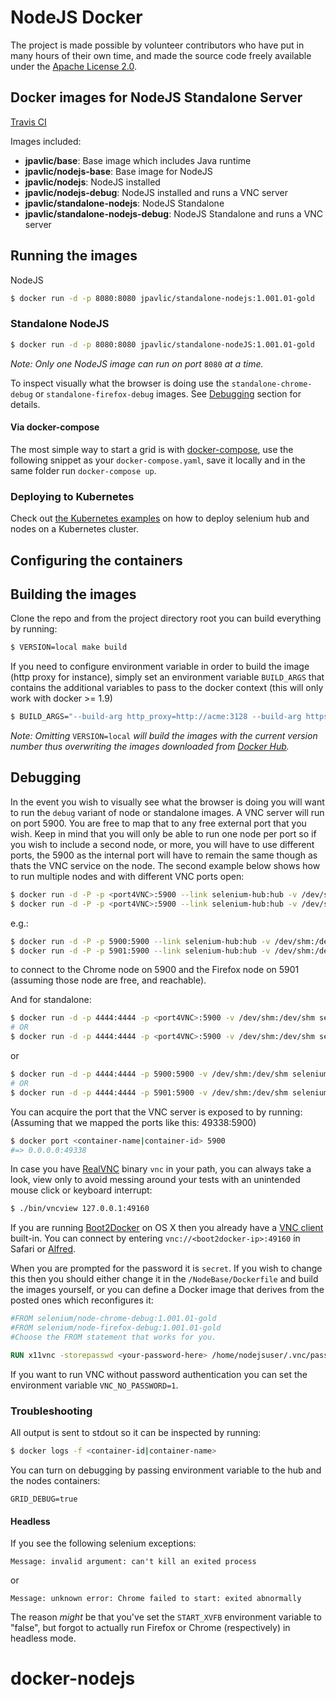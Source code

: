 # NodeJS Docker

The project is made possible by volunteer contributors who have put in many hours of their own time, and made the source code freely available under the [Apache License 2.0](https://github.com/jpavlic/docker-nodejs/blob/master/LICENSE.md).

## Docker images for NodeJS Standalone Server
[Travis CI](https://travis-ci.org/jpavlic/docker-nodejs)

Images included:
- __jpavlic/base__: Base image which includes Java runtime
- __jpavlic/nodejs-base__: Base image for NodeJS
- __jpavlic/nodejs__: NodeJS installed
- __jpavlic/nodejs-debug__: NodeJS installed and runs a VNC server
- __jpavlic/standalone-nodejs__: NodeJS Standalone
- __jpavlic/standalone-nodejs-debug__: NodeJS Standalone and runs a VNC server

##

## Running the images

NodeJS
``` bash
$ docker run -d -p 8080:8080 jpavlic/standalone-nodejs:1.001.01-gold
```

### Standalone NodeJS

``` bash
$ docker run -d -p 8080:8080 jpavlic/standalone-nodeJS:1.001.01-gold
```

_Note: Only one NodeJS image can run on port_ `8080` _at a time._

To inspect visually what the browser is doing use the `standalone-chrome-debug` or `standalone-firefox-debug` images. See [Debugging](#debugging) section for details.


#### Via docker-compose
The most simple way to start a grid is with [docker-compose](https://docs.docker.com/compose/overview/), use the following
snippet as your `docker-compose.yaml`, save it locally and in the same folder run `docker-compose up`.

### Deploying to Kubernetes

Check out [the Kubernetes examples](https://github.com/kubernetes/examples/tree/master/staging/jpavlic)
on how to deploy selenium hub and nodes on a Kubernetes cluster.

## Configuring the containers

## Building the images

Clone the repo and from the project directory root you can build everything by running:

``` bash
$ VERSION=local make build
```

If you need to configure environment variable in order to build the image (http proxy for instance), simply set an environment variable `BUILD_ARGS` that contains the additional variables to pass to the docker context (this will only work with docker >= 1.9)

``` bash
$ BUILD_ARGS="--build-arg http_proxy=http://acme:3128 --build-arg https_proxy=http://acme:3128" make build
```

_Note: Omitting_ `VERSION=local` _will build the images with the current version number thus overwriting the images downloaded from [Docker Hub](https://hub.docker.com/r/selenium/)._

## Debugging

In the event you wish to visually see what the browser is doing you will want to run the `debug` variant of node or standalone images. A VNC server will run on port 5900. You are free to map that to any free external port that you wish. Keep in mind that you will only be able to run one node per port so if you wish to include a second node, or more, you will have to use different ports, the 5900 as the internal port will have to remain the same though as thats the VNC service on the node. The second example below shows how to run multiple nodes and with different VNC ports open:
``` bash
$ docker run -d -P -p <port4VNC>:5900 --link selenium-hub:hub -v /dev/shm:/dev/shm selenium/node-chrome-debug:1.001.01-gold
$ docker run -d -P -p <port4VNC>:5900 --link selenium-hub:hub -v /dev/shm:/dev/shm selenium/node-firefox-debug:1.001.01-gold
```
e.g.:
``` bash
$ docker run -d -P -p 5900:5900 --link selenium-hub:hub -v /dev/shm:/dev/shm selenium/node-chrome-debug:1.001.01-gold
$ docker run -d -P -p 5901:5900 --link selenium-hub:hub -v /dev/shm:/dev/shm selenium/node-firefox-debug:1.001.01-gold
```
to connect to the Chrome node on 5900 and the Firefox node on 5901 (assuming those node are free, and reachable).

And for standalone:
``` bash
$ docker run -d -p 4444:4444 -p <port4VNC>:5900 -v /dev/shm:/dev/shm selenium/standalone-chrome-debug:1.001.01-gold
# OR
$ docker run -d -p 4444:4444 -p <port4VNC>:5900 -v /dev/shm:/dev/shm selenium/standalone-firefox-debug:1.001.01-gold
```
or
``` bash
$ docker run -d -p 4444:4444 -p 5900:5900 -v /dev/shm:/dev/shm selenium/standalone-chrome-debug:1.001.01-gold
# OR
$ docker run -d -p 4444:4444 -p 5901:5900 -v /dev/shm:/dev/shm selenium/standalone-firefox-debug:1.001.01-gold
```

You can acquire the port that the VNC server is exposed to by running:
(Assuming that we mapped the ports like this: 49338:5900)
``` bash
$ docker port <container-name|container-id> 5900
#=> 0.0.0.0:49338
```

In case you have [RealVNC](https://www.realvnc.com/) binary `vnc` in your path, you can always take a look, view only to avoid messing around your tests with an unintended mouse click or keyboard interrupt:
``` bash
$ ./bin/vncview 127.0.0.1:49160
```

If you are running [Boot2Docker](https://docs.docker.com/installation/mac/) on OS X then you already have a [VNC client](http://www.davidtheexpert.com/post.php?id=5) built-in. You can connect by entering `vnc://<boot2docker-ip>:49160` in Safari or [Alfred](http://www.alfredapp.com/).

When you are prompted for the password it is `secret`. If you wish to change this then you should either change it in the `/NodeBase/Dockerfile` and build the images yourself, or you can define a Docker image that derives from the posted ones which reconfigures it:
``` dockerfile
#FROM selenium/node-chrome-debug:1.001.01-gold
#FROM selenium/node-firefox-debug:1.001.01-gold
#Choose the FROM statement that works for you.

RUN x11vnc -storepasswd <your-password-here> /home/nodejsuser/.vnc/passwd
```

If you want to run VNC without password authentication you can set the environment variable `VNC_NO_PASSWORD=1`.

### Troubleshooting

All output is sent to stdout so it can be inspected by running:
``` bash
$ docker logs -f <container-id|container-name>
```

You can turn on debugging by passing environment variable to the hub and the nodes containers:
```
GRID_DEBUG=true
```

#### Headless

If you see the following selenium exceptions:

`Message: invalid argument: can't kill an exited process`

or

`Message: unknown error: Chrome failed to start: exited abnormally`

The reason _might_ be that you've set the `START_XVFB` environment variable to "false", but forgot to actually run Firefox or Chrome (respectively) in headless mode.
# docker-nodejs
